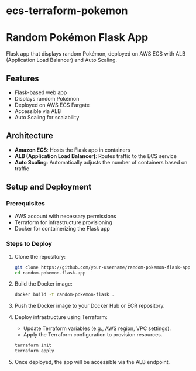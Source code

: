 # ecs-terraform-pokemon

# Random Pokémon Flask App

Flask app that displays random Pokémon, deployed on AWS ECS with ALB (Application Load Balancer) and Auto Scaling.

## Features
- Flask-based web app
- Displays random Pokémon
- Deployed on AWS ECS Fargate
- Accessible via ALB
- Auto Scaling for scalability

## Architecture
- **Amazon ECS**: Hosts the Flask app in containers
- **ALB (Application Load Balancer)**: Routes traffic to the ECS service
- **Auto Scaling**: Automatically adjusts the number of containers based on traffic

## Setup and Deployment

### Prerequisites
- AWS account with necessary permissions
- Terraform for infrastructure provisioning
- Docker for containerizing the Flask app

### Steps to Deploy
1. Clone the repository:
    ```bash
    git clone https://github.com/your-username/random-pokemon-flask-app.git
    cd random-pokemon-flask-app
    ```

2. Build the Docker image:
    ```bash
    docker build -t random-pokemon-flask .
    ```

3. Push the Docker image to your Docker Hub or ECR repository.

4. Deploy infrastructure using Terraform:
    - Update Terraform variables (e.g., AWS region, VPC settings).
    - Apply the Terraform configuration to provision resources.
    ```bash
    terraform init
    terraform apply
    ```

5. Once deployed, the app will be accessible via the ALB endpoint.

